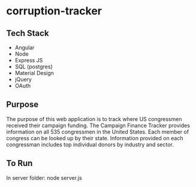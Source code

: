 # corruption-tracker

## Tech Stack
- Angular
- Node
- Express JS
- SQL (postgres)
- Material Design
- jQuery
- OAuth

## Purpose
The purpose of this web application is to track where US congressmen received their campaign funding.
The Campaign Finance Tracker provides information on all 535 congressmen in the United States.
Each member of congress can be looked up by their state.
Information provided on each congressman includes top individual donors by industry and sector.

## To Run
In server folder:
node server.js
